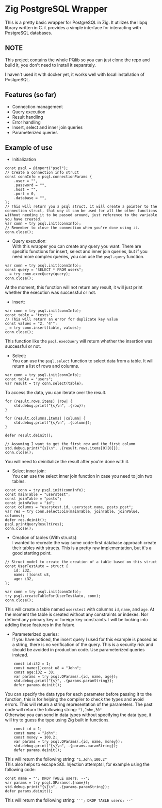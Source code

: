 # Zig PostgreSQL Wrapper
This is a pretty basic wrapper for PostgreSQL in Zig.
It utilizes the libpq library written in C. it provides a simple interface for interacting with PostgreSQL databases.

## NOTE
This project contains the whole PQlib so you can just clone the repo and build it, you don't need to install it separately.

I haven't used it with docker yet, it works well with local installation of PostgreSQL.

## Features (so far)
- Connection management
- Query execution
- Result handling
- Error handling
- Insert, select and inner join queries
- Parameterized queries

## Example of use 
- Initialization
```zig
const psql = @import("psql");
// Create a connection info struct
const connInfo = psql.connectionParams {
    .user = "",
    .password = "",
    .host = "",
    .port = 0,
    .database = "",
};
// This will return you a psql struct, it will create a pointer to the connection struct, that way it can be used for all the other functions without needing it to be passed around, just reference to the variable you have created.
var conn = try psql.init(connInfo);
// Remember to close the connection when you're done using it.
conn.close();
```
- Query execution:  
With this wrapper you can create any query you want.
There are specific functions for insert, select and inner join queries, but if you need more complex queries, you can use the `psql.query` function.
```Zig
var conn = try psql.init(connInfo);
const query = "SELECT * FROM users";
_ = try conn.execQuery(query);
conn.close();
```
At the moment, this function will not return any result, it will just print whether the execution was successful or not.

- Insert:  
```zig
var conn = try psql.init(connInfo);
const table = "tests";
// This will return an error for duplicate key value
const values = "2, '4'";
_ = try conn.insert(table, values);
conn.close();
```
This function like the `psql.execQuery` will return whether the insertion was successful or not.

- Select:  
You can use the `psql.select` function to select data from a table. It will return a list of rows and columns.
```zig
var conn = try psql.init(connInfo);
const table = "users";
var result = try conn.select(table);
```
To access the data, you can iterate over the result.
```zig
for (result.rows.items) |row| {
    std.debug.print("{s}\n", .{row});
}

for (result.columns.items) |column| {
    std.debug.print("{s}\n", .{column});
}

defer result.deinit();

// Assuming I want to get the first row and the first column
std.debug.print("{s}\n", .{result.rows.items[0][0]});
conn.close();
```
You will need to deinitialize the result after you're done with it.

- Select inner join:  
You can use the select inner join function in case you need to join two tables.
```zig
const conn = try psql.init(connInfo);
const mainTable = "userstest";
const joinTable = "posts";
const joinValue = "id";
const columns = "userstest.id, userstest.name, posts.post";
var res = try conn.selectJoin(mainTable, joinTable, joinValue, columns);
defer res.deinit();
psql.printQueryResult(res);
conn.close();
```

- Creation of tables (With structs):  
I wanted to recreate the way some code-first database approach create their tables with structs. This is a pretty raw implementation, but it's a good starting point.
```zig
// Struct model to create the creation of a table based on this struct
const UserTestAuto = struct {
    id: i32,
    name: []const u8,
    age: i32,
};

var conn = try psql.init(connInfo);
try psql.createTableFor(UserTestAuto, conn);
conn.close();
```
This will create a table named `userstest` with columns `id`, `name`, and `age`.
At the moment the table is created without any constraints or indexes. Nor defined any primary key or foreign key constraints. I will be looking into adding those features in the future.

- Parameterized queries:   
If you have noticed, the insert query I used for this example is passed as a string, there is no verification of the query. This is a security risk and should be avoided in production code. Use parameterized queries instead.
```zig
    const id:i32 = 1;
    const name:[]const u8 = "John";
    const age:i32 = 30;
    var params = try psql.QParams(.{id, name, age});
    std.debug.print("{s}", .{params.paramString});
    defer params.deinit();
```
You can specify the data type for each parameter before passing it to the function, this is for helping the compiler to check the types and avoid errors.
This will return a string representation of the parameters.
The past code will return the following string:
`"1,John,30"`   
Otherwise you can send in data types without specifying the data type, it will try to guess the type using Zig built in functions.
```Zig
    const id = 1;
    const name = "John";
    const money = 100.2;
    var params = try psql.QParams(.{id, name, money});
    std.debug.print("{s}\n", .{params.paramString});
    defer params.deinit();
```
   
This will return the following string:
`"1,John,100.2"`   
This also helps to escape SQL Injection attempts!, for example using the following code: 
```zig
const name = "'; DROP TABLE users; --";
var params = try psql.QParams(.{name});
std.debug.print("{s}\n", .{params.paramString});
defer params.deinit();
```

This will return the following string:
`'''; DROP TABLE users; --'`   